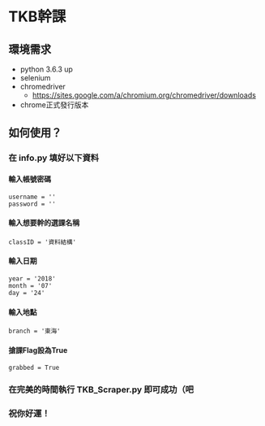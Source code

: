 TKB幹課
===========================


## 環境需求
* python 3.6.3 up
* selenium
* chromedriver
	* https://sites.google.com/a/chromium.org/chromedriver/downloads
* chrome正式發行版本

## 如何使用？
### 在 info.py 填好以下資料
#### 輸入帳號密碼
	username = ''
    password = ''
#### 輸入想要幹的選課名稱
	classID = '資料結構'
#### 輸入日期
	year = '2018'
	month = '07'
	day = '24'
#### 輸入地點
	branch = '東海'
#### 搶課Flag設為True
	grabbed = True
### 在完美的時間執行 TKB_Scraper.py 即可成功（吧
### 祝你好運！